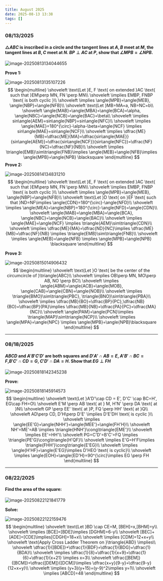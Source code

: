 ```yaml
---
title: August 2025
date: 2025-08-13 13:38
tags: []
---
```


### 08/13/2025

#### $\triangle{ABC}$ is inscribed in a circle and the tangent lines at $A,B$ meet at $M$, the tangent lines at $B,C$ meet at $N$. $BP\perp AC$ at $P$, show that $\angle{MPB}=\angle{NPB}$.

![image-20250813134044655](/assets/images/2025/image-20250730023724296.png)

**Prove 1:**

![image-20250813135107226](/assets/images/2025/image-20250730024501035.png)
$$
\begin{multline}
\shoveleft \text{Let }E, F \text{ on extended }AC \text{ such that }EM\perp MN, FN \perp MN\\
\shoveleft \implies EMBP, FNBP \text{ is both cyclic }\\
\shoveleft \implies \angle{MPB}=\angle{MEB}, \angle{NBP}=\angle{NFB}\\
\shoveleft \text{Let }MB=MA=a, NB=NC=b\\
\shoveleft \angle{MAB}=\angle{MBA}=\angle{BCA}=\alpha, \angle{NBC}=\angle{NCB}=\angle{BAC}=\beta\\
\shoveleft \implies sin\angle{AEM}=sin\angle{NBP}=sin\angle{NFC}\\
\shoveleft \implies \angle{MAE}=180^{\circ}-\alpha-\beta=\angle{NCF} \implies sin\angle{MAE}=sin\angle{NCF}\\
\shoveleft \implies \dfrac{ME}{MB}=\dfrac{ME}{MA}=\dfrac{sin\angle{MAE}}{sin\angle{AEM}}=\dfrac{sin\angle{NCF}}{sin\angle{NFC}}=\dfrac{NF}{NC}=\dfrac{NF}{NB}\\
\shoveleft \implies \triangle{EMB}\sim\triangle{FNB}\implies \angle{MEB}=\angle{NFB}\implies \angle{MPB}=\angle{NPB} \blacksquare
\end{multline}
$$
**Prove 2:**

![image-20250814134831210](/assets/images/2025/image-20250814134831210.png)
$$
\begin{multline}
\shoveleft \text{Let }E, F \text{ on extended }AC \text{ such that }EM\perp MN, FN \perp MN\\
\shoveleft \implies EMBP, FNBP \text{ is both cyclic }\\
\shoveleft \implies \angle{MPB}=\angle{MEB}, \angle{NBP}=\angle{NFB}\\
\shoveleft \text{Let }D \text{ on }EF \text{ such that }ND=NF\implies \angle{CDN}=180^{\circ}-\angle{NFD}\\
\shoveleft \implies \angle{MEA}=\angle{NBP}=180^{\circ}-\angle{NFD}=\angle{CDN}\\
\shoveleft \angle{MAB}=\angle{MBA}=\angle{BCA}, \angle{NBC}=\angle{NCB}=\angle{BAC}\\
\shoveleft \implies \angle{MAE}=\angle{NCF} \implies \triangle{AEM}\sim\triangle{CDN}\\
\shoveleft \implies \dfrac{ME}{MA}=\dfrac{ND}{NC}\implies \dfrac{ME}{MB}=\dfrac{NF}{NB} \implies \triangle{EMB}\sim\triangle{FNB}\\
\shoveleft \implies \angle{MEB}=\angle{NFB} \implies \angle{MPB}=\angle{NPB} \blacksquare
\end{multline}
$$

**Prove 3:**

![image-20250815014906432](/assets/images/2025/image-20250815014906432.png)
$$
\begin{multline}
\shoveleft \text{Let }O \text{ be the center of the circumcircle of }\triangle{ABC}\\
\shoveleft \implies OB\perp MN, MO\perp AB, NO \perp BC\\
\shoveleft \implies \angle{ABM}=\angle{ACB}=\angle{MOB}, \angle{CAB}=\angle{CBN}=\angle{NOB}\\
\shoveleft \implies \triangle{BMO}\sim\triangle{PBC}, \triangle{BNO}\sim\triangle{PBA}\\
\shoveleft \implies \dfrac{MB}{BO}=\dfrac{BP}{PC},\dfrac{NB}{BO}=\dfrac{BP}{PA}\implies \dfrac{MB}{NB}=\dfrac{PA}{PC}=\dfrac{MA}{NC}\\
\shoveleft \angle{PAM}=\angle{PCN}\implies \triangle{MAP}\sim\triangle{NCP}\\
\shoveleft \implies \angle{MPA}=\angle{NPC} \implies \angle{MPB}=\angle{NPB}\blacksquare
\end{multline}
$$

---

### 08/18/2025

#### $ABCD$ and $A'B'C'D'$ are both squares and $D'A' \cap AB = E$, $A'B'\cap BC=F$,$B'C' \cap CD = G$, $C'D' \cap DA = H$. Show that $EG\perp FH$

![image-20250818142345238](/assets/images/2025/image-20250818142345238.png)

**Prove:**

![image-20250818145914573](/assets/images/2025/image-20250818142203428.png)
$$
\begin{multline}
\shoveleft \text{Let }A'D'\cap CD = E', D'C' \cap BC=H', EG\cap FH=O\\
\shoveleft E'M \perp AB \text{ at } M, H'N' \perp DA \text{ at }N\\
\shoveleft GP \perp EE' \text{ at }P, FQ \perp HH' \text{ at }Q\\
\shoveleft AD\perp CD, D'H\perp D'E' \implies D'E'DH \text{ is cyclic }\\
\shoveleft \implies \angle{EE'G}=\angle{NHH'}=\angle{MEE'}=\angle{FH'H}\\
\shoveleft NH'=ME'=AB \implies \triangle{HNH'}\cong\triangle{EME'}\\
\shoveleft \implies EE'=HH'\\
\shoveleft PG=C'D'=B'C'=FQ \implies \triangle{PE'G}\cong\triangle{H'QF}\\
\shoveleft \implies E'G=H'F\implies \triangle{FHH'}\cong\triangle{E'EG}\\
\shoveleft \implies \angle{H'HF}=\angle{E'EG}\implies D'HEO \text{ is cyclic}\\
\shoveleft \implies \angle{EOH}=\angle{ED'H}=90^{\circ}\implies EG \perp FH
\end{multline}
$$

---

### 08/22/2025

#### Find the area of the square:

![image-20250822121841779](/assets/images/2025/image-20250822121750316.png)

**Solve:**

![image-20250822122159476](/assets/images/2025/image-20250822122159476.png)
$$
\begin{multline}
\shoveleft \text{Let }BD \cap CE=M, [BEH]=x,[BHM]=y\\
\shoveleft \implies [BCE]=[BDE]\implies [DGHM]=6-y\\
\shoveleft [BEC]+[ADE]=[CDE]\implies[CDGH]=18+x\\
\shoveleft \implies [CDM]=12+x+y\\
\shoveleft \text{Apply Cross Ladder Theorem on }\triangle{ABD} \implies\\
\shoveleft \dfrac{1}{[BDE]}+\dfrac{1}{BDF}=\dfrac{1}{BDG}+\dfrac{1}{BDA}\\
\shoveleft \implies \dfrac{1}{8}+\dfrac{1}{x+9}=\dfrac{1}{6}+\dfrac{1}{x+21} \implies x=3\\
\shoveleft \dfrac{[BEM]}{[BCM]}=\dfrac{[DEM]}{[DCM]}\implies \dfrac{x+y}{9-y}=\dfrac{9-y}{12+x+y}\\
\shoveleft \implies (y+3)(y+15)=(y-9)^2\implies y=1\\
\shoveleft \implies [ABCD]=48
\end{multline}
$$
